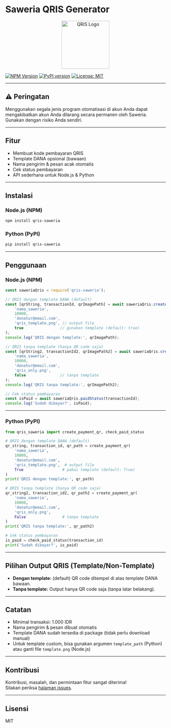# Saweria QRIS Generator
<p align="center">
  <img src="qriss.png" alt="QRIS Logo" width="150"/>
</p>

[![NPM Version](https://img.shields.io/npm/v/qris-saweria.svg)](https://www.npmjs.com/package/qris-saweria)
[![PyPI version](https://img.shields.io/pypi/v/qris-saweria.svg)](https://pypi.org/project/qris-saweria/)
[![License: MIT](https://img.shields.io/badge/License-MIT-yellow.svg)](https://github.com/AutoFTbot/saweria-qris/blob/master/LICENSE)

---

## ⚠️ Peringatan

Menggunakan segala jenis program otomatisasi di akun Anda dapat mengakibatkan akun Anda dilarang secara permanen oleh Saweria.  
Gunakan dengan risiko Anda sendiri.

---

## Fitur

- Membuat kode pembayaran QRIS
- Template DANA opsional (bawaan)
- Nama pengirim & pesan acak otomatis
- Cek status pembayaran
- API sederhana untuk Node.js & Python

---

## Instalasi

### Node.js (NPM)
```bash
npm install qris-saweria
```

### Python (PyPI)
```bash
pip install qris-saweria
```

---

## Penggunaan

### Node.js (NPM)

```javascript
const saweriaQris = require('qris-saweria');

// QRIS dengan template DANA (default)
const [qrString, transactionId, qrImagePath] = await saweriaQris.createPaymentQr(
    'nama_saweria',
    10000,
    'donatur@email.com',
    'qris_template.png', // output file
    true                // gunakan template (default: true)
);
console.log('QRIS dengan template:', qrImagePath);

// QRIS tanpa template (hanya QR code saja)
const [qrString2, transactionId2, qrImagePath2] = await saweriaQris.createPaymentQr(
    'nama_saweria',
    10000,
    'donatur@email.com',
    'qris_only.png',
    false               // tanpa template
);
console.log('QRIS tanpa template:', qrImagePath2);

// Cek status pembayaran
const isPaid = await saweriaQris.paidStatus(transactionId);
console.log('Sudah dibayar?', isPaid);
```

---

### Python (PyPI)

```python
from qris_saweria import create_payment_qr, check_paid_status

# QRIS dengan template DANA (default)
qr_string, transaction_id, qr_path = create_payment_qr(
    'nama_saweria',
    10000,
    'donatur@email.com',
    'qris_template.png',  # output file
    True                 # pakai template (default: True)
)
print('QRIS dengan template:', qr_path)

# QRIS tanpa template (hanya QR code saja)
qr_string2, transaction_id2, qr_path2 = create_payment_qr(
    'nama_saweria',
    10000,
    'donatur@email.com',
    'qris_only.png',
    False                # tanpa template
)
print('QRIS tanpa template:', qr_path2)

# Cek status pembayaran
is_paid = check_paid_status(transaction_id)
print('Sudah dibayar?', is_paid)
```

---

## Pilihan Output QRIS (Template/Non-Template)

- **Dengan template:** (default) QR code ditempel di atas template DANA bawaan.
- **Tanpa template:** Output hanya QR code saja (tanpa latar belakang).

---

## Catatan

- Minimal transaksi: 1.000 IDR
- Nama pengirim & pesan dibuat otomatis
- Template DANA sudah tersedia di package (tidak perlu download manual)
- Untuk template custom, bisa gunakan argumen `template_path` (Python) atau ganti file `template.png` (Node.js)

---

## Kontribusi

Kontribusi, masalah, dan permintaan fitur sangat diterima!  
Silakan periksa [halaman issues](https://github.com/AutoFTbot/saweria-qris/issues).

---

## Lisensi

MIT

